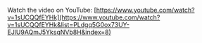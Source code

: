 Watch the video on YouTube: [https://www.youtube.com/watch?v=1sUCQQfEYHk](https://www.youtube.com/watch?v=1sUCQQfEYHk&list=PLdgq5G0ox73UY-EJlU9AQmJ5YksqNVb8H&index=8)